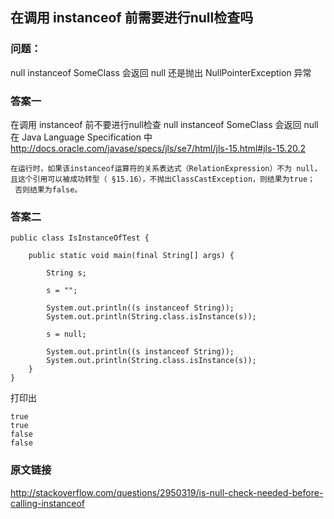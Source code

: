 ## 在调用 instanceof 前需要进行null检查吗


### 问题：

null instanceof SomeClass 会返回 null 还是抛出 NullPointerException 异常

### 答案一
在调用 instanceof 前不要进行null检查
null instanceof SomeClass 会返回 null
在 Java Language Specification 中 http://docs.oracle.com/javase/specs/jls/se7/html/jls-15.html#jls-15.20.2

```
在运行时，如果该instanceof运算符的关系表达式（RelationExpression）不为 null，且这个引用可以被成功转型（ §15.16），不抛出ClassCastException，则结果为true；
 否则结果为false。
```

### 答案二
    public class IsInstanceOfTest {
    
        public static void main(final String[] args) {
    
            String s;
    
            s = "";
    
            System.out.println((s instanceof String));
            System.out.println(String.class.isInstance(s));
    
            s = null;
    
            System.out.println((s instanceof String));
            System.out.println(String.class.isInstance(s));
        }
    }
打印出

    true
    true
    false
    false
    
### 原文链接
http://stackoverflow.com/questions/2950319/is-null-check-needed-before-calling-instanceof
   

    